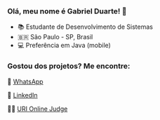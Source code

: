  ### Olá, meu nome é Gabriel Duarte! 👋

- 📚 Estudante de Desenvolvimento de Sistemas <br>
- 🇧🇷 São Paulo - SP, Brasil <br>
- 💻 Preferência em Java (mobile) <br>

### Gostou dos projetos? Me encontre:

📱 [WhatsApp](https://wa.me/5511981224856) <br>

💼 [LinkedIn](https://www.linkedin.com/in/gabrielduarte5/) <br>

👨‍💻 [URI Online Judge](https://www.urionlinejudge.com.br/judge/pt/profile/337005) <br>





